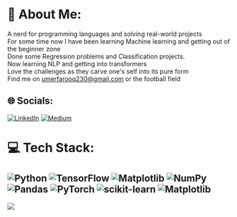 # 💫 About Me:
A nerd for programming languages and solving real-world projects<br>For some time now I have been learning Machine learning and getting out of the beginner zone<br>Done some Regression problems and Classification projects. <br>Now learning NLP and getting into transformers<br>Love the challenges as they carve one's self into its pure form<br> Find me on umerfarooq230@gmail.com or the football field 


## 🌐 Socials:
[![LinkedIn](https://img.shields.io/badge/LinkedIn-%230077B5.svg?logo=linkedin&logoColor=white)](https://www.linkedin.com/in/umer-farooq-34b0401b6/) [![Medium](https://img.shields.io/badge/Medium-12100E?logo=medium&logoColor=white)](https://medium.com/@umerfarooq230) 

# 💻 Tech Stack:
![Python](https://img.shields.io/badge/python-3670A0?style=for-the-badge&logo=python&logoColor=ffdd54) ![TensorFlow](https://img.shields.io/badge/TensorFlow-%23FF6F00.svg?style=for-the-badge&logo=TensorFlow&logoColor=white) ![Matplotlib](https://img.shields.io/badge/Matplotlib-%23ffffff.svg?style=for-the-badge&logo=Matplotlib&logoColor=black) ![NumPy](https://img.shields.io/badge/numpy-%23013243.svg?style=for-the-badge&logo=numpy&logoColor=white) ![Pandas](https://img.shields.io/badge/pandas-%23150458.svg?style=for-the-badge&logo=pandas&logoColor=white) ![PyTorch](https://img.shields.io/badge/PyTorch-%23EE4C2C.svg?style=for-the-badge&logo=PyTorch&logoColor=white) ![scikit-learn](https://img.shields.io/badge/scikit--learn-%23F7931E.svg?style=for-the-badge&logo=scikit-learn&logoColor=white) ![Matplotlib](https://img.shields.io/badge/Matplotlib-%23ffffff.svg?style=for-the-badge&logo=Matplotlib&logoColor=black)
---
[![](https://visitcount.itsvg.in/api?id=umer-farooq230&icon=6&color=4)](https://visitcount.itsvg.in)

<!-- Proudly created with GPRM ( https://gprm.itsvg.in ) -->
